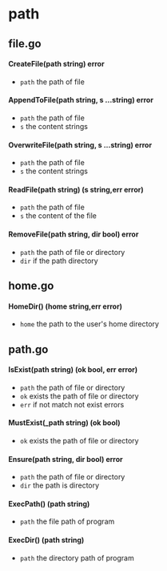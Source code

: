 # path

## file.go

#### CreateFile(path string) error

- `path` the path of file

#### AppendToFile(path string, s ...string) error

- `path` the path of file
- `s` the content strings

#### OverwriteFile(path string, s ...string) error

- `path` the path of file
- `s` the content strings

#### ReadFile(path string) (s string,err error)

- `path` the path of file
- `s` the content of the file

#### RemoveFile(path string, dir bool) error

- `path` the path of file or directory
- `dir` if the path directory

## home.go

#### HomeDir() (home string,err error)

- `home` the path to the user's home directory

## path.go

#### IsExist(path string) (ok bool, err error)

- `path` the path of file or directory
- `ok` exists the path of file or directory
- `err` if not match not exist errors

#### MustExist(_path string) (ok bool)

- `ok` exists the path of file or directory

#### Ensure(path string, dir bool) error

- `path` the path of file or directory
- `dir` the path is directory

#### ExecPath() (path string)

- `path` the file path of program

#### ExecDir() (path string)

- `path` the directory path of program

